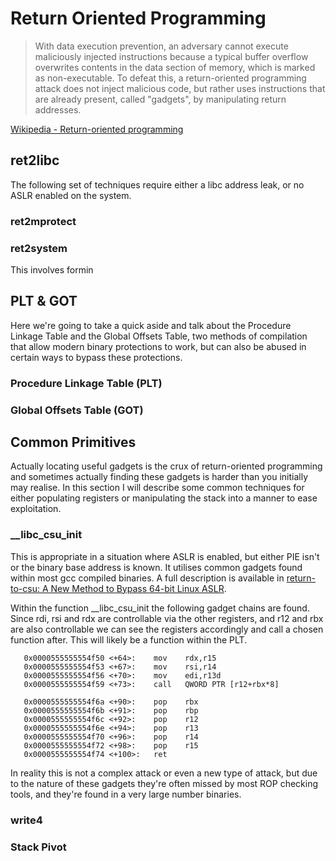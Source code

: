 # Return Oriented Programming

> With data execution prevention, an adversary cannot execute maliciously injected instructions because a typical buffer overflow overwrites contents in the data section of memory, which is marked as non-executable. To defeat this, a return-oriented programming attack does not inject malicious code, but rather uses instructions that are already present, called "gadgets", by manipulating return addresses.

[Wikipedia - Return-oriented programming](https://en.wikipedia.org/wiki/Return-oriented_programming)



## ret2libc

The following set of techniques require either a libc address leak, or no ASLR enabled on the system.

### ret2mprotect

### ret2system

This involves formin

## PLT & GOT

Here we're going to take a quick aside and talk about the Procedure Linkage Table and the Global Offsets Table, two methods of compilation that allow modern binary protections to work, but can also be abused in certain ways to bypass these protections.

### Procedure Linkage Table \(PLT\)

### Global Offsets Table \(GOT\)

## Common Primitives

Actually locating useful gadgets is the crux of return-oriented programming and sometimes actually finding these gadgets is harder than you initially may realise.  In this section I will describe some common techniques for either populating registers or manipulating the stack into a manner to ease exploitation.

### \_\_libc\_csu\_init

This is appropriate in a situation where ASLR is enabled, but either PIE isn't or the binary base address is known.  It utilises common gadgets found within most gcc compiled binaries.  A full description is available in [return-to-csu: A New Method to Bypass 64-bit Linux ASLR](https://www.blackhat.com/docs/asia-18/asia-18-Marco-return-to-csu-a-new-method-to-bypass-the-64-bit-Linux-ASLR-wp.pdf).

Within the function \_\_libc\_csu\_init the following gadget chains are found.  Since rdi, rsi and rdx are controllable via the other registers, and r12 and rbx are also controllable we can see the registers accordingly and call a chosen function after.  This will likely be a function within the PLT.

```text
   0x0000555555554f50 <+64>:	mov    rdx,r15
   0x0000555555554f53 <+67>:	mov    rsi,r14
   0x0000555555554f56 <+70>:	mov    edi,r13d
   0x0000555555554f59 <+73>:	call   QWORD PTR [r12+rbx*8]
```

```text
   0x0000555555554f6a <+90>:	pop    rbx
   0x0000555555554f6b <+91>:	pop    rbp
   0x0000555555554f6c <+92>:	pop    r12
   0x0000555555554f6e <+94>:	pop    r13
   0x0000555555554f70 <+96>:	pop    r14
   0x0000555555554f72 <+98>:	pop    r15
   0x0000555555554f74 <+100>:	ret
```

In reality this is not a complex attack or even a new type of attack, but due to the nature of these gadgets they're often missed by most ROP checking tools, and they're found in a very large number binaries.

### write4

### Stack Pivot

